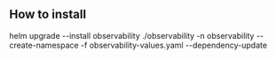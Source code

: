 ## How to install

helm upgrade --install observability ./observability -n observability --create-namespace -f observability-values.yaml --dependency-update

